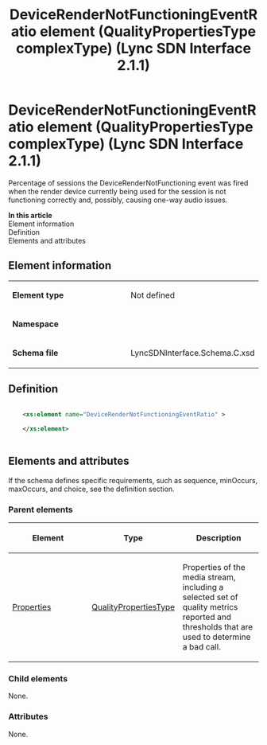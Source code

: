 ﻿---
title: DeviceRenderNotFunctioningEventRatio element (QualityPropertiesType complexType) (Lync SDN Interface 2.1.1)
TOCTitle: DeviceRenderNotFunctioningEventRatio element
ms:assetid: 98a284f8-c8c2-6f59-f65e-bffc5b550d5e
ms:mtpsurl: https://msdn.microsoft.com/en-us/library/Dn912715(v=office.15)
ms:contentKeyID: 64126885
ms.date: 02/16/2015
mtps_version: v=office.15
dev_langs:
- xml
---

# DeviceRenderNotFunctioningEventRatio element (QualityPropertiesType complexType) (Lync SDN Interface 2.1.1)

Percentage of sessions the DeviceRenderNotFunctioning event was fired when the render device currently being used for the session is not functioning correctly and, possibly, causing one-way audio issues.


**In this article**  
Element information  
Definition  
Elements and attributes  

## Element information

<table>
<colgroup>
<col style="width: 50%" />
<col style="width: 50%" />
</colgroup>
<tbody>
<tr class="odd">
<td><p><strong>Element type</strong></p></td>
<td><p>Not defined</p></td>
</tr>
<tr class="even">
<td><p><strong>Namespace</strong></p></td>
<td><p></p></td>
</tr>
<tr class="odd">
<td><p><strong>Schema file</strong></p></td>
<td><p>LyncSDNInterface.Schema.C.xsd</p></td>
</tr>
</tbody>
</table>


## Definition

```xml

    <xs:element name="DeviceRenderNotFunctioningEventRatio" >
    
    </xs:element>
  
```

## Elements and attributes

If the schema defines specific requirements, such as sequence, minOccurs, maxOccurs, and choice, see the definition section.

### Parent elements

<table>
<colgroup>
<col style="width: 33%" />
<col style="width: 33%" />
<col style="width: 33%" />
</colgroup>
<thead>
<tr class="header">
<th><p>Element</p></th>
<th><p>Type</p></th>
<th><p>Description</p></th>
</tr>
</thead>
<tbody>
<tr class="odd">
<td><p><a href="properties-element-qualitytype-complextype-lync-sdn-interface-2-1-1.md">Properties</a></p></td>
<td><p><a href="qualitypropertiestype-complextype-lync-sdn-interface-2-1-1.md">QualityPropertiesType</a></p></td>
<td><p>Properties of the media stream, including a selected set of quality metrics reported and thresholds that are used to determine a bad call.</p></td>
</tr>
</tbody>
</table>


### Child elements

None.

### Attributes

None.

